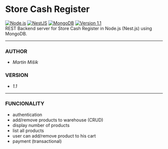 # Store Cash Register

[![Node.js](https://img.shields.io/badge/Node.js-43853D?style=flat-square&logo=node.js&logoColor=white)](https://nodejs.org/en/)
[![NestJS](https://img.shields.io/badge/NestJS-%23E0234E.svg?style=flat-square&logo=nestjs&logoColor=white)](https://nestjs.com/)
[![MongoDB](https://img.shields.io/badge/MongoDB-4EA94B?style=flat-square&logo=mongodb&logoColor=white)](https://www.mongodb.com/)
[![Version 1.1](https://img.shields.io/badge/version-v1.1-blue.svg?style=flat-square)](https://github.com/proheap/store-cash-register-rest/)  
REST Backend server for Store Cash Register in Node.js (Nest.js) using MongoDB.

---

### AUTHOR

- _Martin Mišík_

### VERSION

- _1.1_

---

### FUNCIONALITY

- authentication
- add/remove products to warehouse (CRUD)
- display number of products
- list all products
- user can add/remove product to his cart
- payment (transactional)
